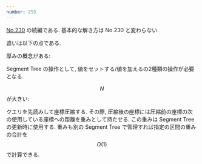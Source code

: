 ```yaml
---
number: 255
---
```

[No.230](../005/y0230.html) の続編である. 基本的な解き方は No.230 と変わらない.

違いは以下の点である.

厚みの概念がある:

Segment Tree の操作として, 値をセットする/値を加えるの2種類の操作が必要となる.

$$ N $$ が大きい:

クエリを先読みして座標圧縮する. その際, 圧縮後の座標には圧縮前の座標の次の使用している座標への距離を重みとして持たせる. この重みは Segment Tree の更新時に使用する. 重みも別の Segment Tree で管理すれば指定の区間の重みの合計を $$ O(1) $$ で計算できる.
